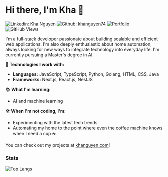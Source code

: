 # Hi there, I'm Kha 👋

[![Linkedin: Kha Nguyen](https://img.shields.io/badge/-Kha_Nguyen-blue?style=flat-square&logo=Linkedin&logoColor=white&link=https://www.linkedin.com/in/kha-nguyen-074)](https://www.linkedin.com/in/kha-nguyen-074/)
[![Github: khanguyen74](https://img.shields.io/badge/-khanguyen74-grey?style=flat-square&logo=GitHub&logoColor=white&link=https://www.github.com/khanguyen74)](https://github.com/khanguyen74)
[![Portfolio](https://img.shields.io/badge/-website-orange?style=flat-square&link=https://www.kha-nguyen.com)](https://www.kha-nguyen.com)
![GitHub Views](https://komarev.com/ghpvc/?username=khanguyen74)


I'm a full-stack developer passionate about building scalable and efficient web applications. I'm also deeply enthusiastic about home automation, always looking for new ways to integrate technology into everyday life. I'm currently pursuing a Master's degree in AI.

🔧 **Technologies I work with:**
- **Languages:** JavaScript, TypeScript, Python, Golang, HTML, CSS, Java
- **Frameworks:** Next.js, React.js, NestJS

📚 **What I'm learning:**
- AI and machine learning

🛠️ **When I'm not coding, I'm:**
- Experimenting with the latest tech trends
- Automating my home to the point where even the coffee machine knows when I need a cup ☕

You can check out my projects at [khanguyen.com](https://khanguyen.com)!

### Stats

[![Top Langs](https://khanguyen-github-readme-stats.vercel.app/api/top-langs/?username=khanguyen74)](https://github.com/khanguyen74)
